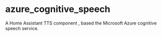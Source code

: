 # azure_cognitive_speech
A Home Assistant TTS component , based the Microsoft Azure cognitive speech service.
